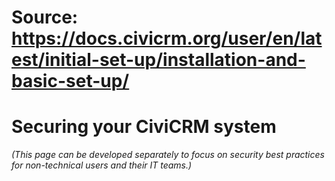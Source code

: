 # Source: https://docs.civicrm.org/user/en/latest/initial-set-up/installation-and-basic-set-up/

# Securing your CiviCRM system

*(This page can be developed separately to focus on security best practices for non-technical users and their IT teams.)*